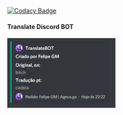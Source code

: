 [![Codacy Badge](https://api.codacy.com/project/badge/Grade/102a69f5a0d44577bbbe34af90114643)](https://www.codacy.com/manual/Felipefury/TranslateBotDiscord?utm_source=github.com&amp;utm_medium=referral&amp;utm_content=Felipefury/TranslateBotDiscord&amp;utm_campaign=Badge_Grade)

#### Translate Discord BOT

[![](https://raw.githubusercontent.com/Felipefury/TranslateBotDiscord/master/ignore/unknown.png)](Bot)
